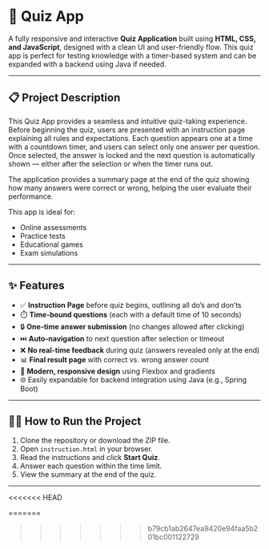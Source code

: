 # 🧠 Quiz App

A fully responsive and interactive **Quiz Application** built using **HTML, CSS, and JavaScript**, designed with a clean UI and user-friendly flow. This quiz app is perfect for testing knowledge with a timer-based system and can be expanded with a backend using Java if needed.

---

## 📋 Project Description

This Quiz App provides a seamless and intuitive quiz-taking experience. Before beginning the quiz, users are presented with an instruction page explaining all rules and expectations. Each question appears one at a time with a countdown timer, and users can select only one answer per question. Once selected, the answer is locked and the next question is automatically shown — either after the selection or when the timer runs out.

The application provides a summary page at the end of the quiz showing how many answers were correct or wrong, helping the user evaluate their performance.

This app is ideal for:
- Online assessments
- Practice tests
- Educational games
- Exam simulations

---

## ✨ Features

- ✅ **Instruction Page** before quiz begins, outlining all do’s and don’ts
- ⏱️ **Time-bound questions** (each with a default time of 10 seconds)
- 🔒 **One-time answer submission** (no changes allowed after clicking)
- ⏭️ **Auto-navigation** to next question after selection or timeout
- ❌ **No real-time feedback** during quiz (answers revealed only at the end)
- 📊 **Final result page** with correct vs. wrong answer count
- 🎨 **Modern, responsive design** using Flexbox and gradients
- 🌐 Easily expandable for backend integration using Java (e.g., Spring Boot)

---

## 🏃‍♂️ How to Run the Project

1. Clone the repository or download the ZIP file.
2. Open `instruction.html` in your browser.
3. Read the instructions and click **Start Quiz**.
4. Answer each question within the time limit.
5. View the summary at the end of the quiz.

---
<<<<<<< HEAD


=======
>>>>>>> b79cb1ab2647ea9420e94faa5b201bc001122729
